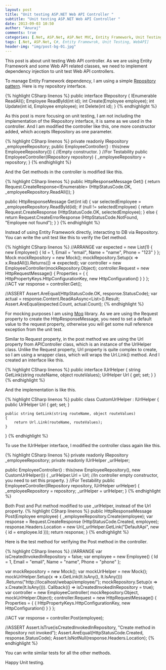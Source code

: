 ```yaml
---
layout: post
title: "Unit testing ASP.NET Web API Controller "
subtitle: "Unit testing ASP.NET Web API Controller "
date: 2013-09-03 10:50
author: "Anuraj"
comments: true
categories: [.Net, ASP.Net, ASP.Net MVC, Entity Framework, Unit Testing, Web API]
tags: [.Net, ASP.Net, C#, Entity Framewrok, Unit Testing, WebAPI]
header-img: "img/post-bg-01.jpg"
---
```

This post is about unit testing Web API controller. As we are using Entity Framework and some Web API related classes, we need to implement dependency injection to unit test Web API controllers. 

To manage Entity Framework dependency, I am using a simple [Repository pattern](http://martinfowler.com/eaaCatalog/repository.html). Here is my repository interface.

{% highlight CSharp linenos %}
public interface IRepository
{
    IEnumerable<Employee> ReadAll();
    Employee ReadById(int id);
    int Create(Employee employee);
    int Update(int id, Employee employee);
    int Delete(int id);
}
{% endhighlight %}

As this post is more focusing on unit testing, I am not including the implementation of the IRepository interface, it is same as we used in the controller. And I am modified the controller like this, one more constructor added, which accepts IRepository as one parameter.

{% highlight CSharp linenos %}
private readonly IRepository _employeeRepository;
public EmployeeController()
    : this(new EmployeeRepository())
{
//Empty constructor.
}
//For Testability
public EmployeeController(IRepository repository)
{
    _employeeRepository = repository;
}
{% endhighlight %}

And the Get methods in the controller is modified like this.

{% highlight CSharp linenos %}
public HttpResponseMessage Get()
{
    return Request.CreateResponse<IEnumerable<Employee>>
                    (HttpStatusCode.OK, _employeeRepository.ReadAll());
}

public HttpResponseMessage Get(int id)
{
    var selectedEmployee = _employeeRepository.ReadById(id);
    if (null != selectedEmployee)
    {
        return Request.CreateResponse<Employee>
            (HttpStatusCode.OK, selectedEmployee);
    }
    else
    {
        return Request.CreateErrorResponse
            (HttpStatusCode.NotFound, "Employee not found");
    }
}
{% endhighlight %}

Instead of using Entity Framework directly, interacting to DB via Repository. You can write the unit test like this to verify the Get method.

{% highlight CSharp linenos %}
//ARRANGE
var expected = new List<Employee>(1) { 
    new Employee() { Id = 1, Email = "email", Name = "name", Phone = "123" }
};
Mock<IRepository> mockRepository = new Mock<IRepository>();
mockRepository.Setup(x => x.ReadAll()).Returns(() => expected);
var controller = new EmployeeController(mockRepository.Object);
controller.Request = new HttpRequestMessage()
{
    Properties = { { HttpPropertyKeys.HttpConfigurationKey, new HttpConfiguration() } }
};
//ACT
var response = controller.Get();

//ASSERT
Assert.AreEqual(HttpStatusCode.OK, response.StatusCode);
var actual = response.Content.ReadAsAsync<List<Employee>>().Result;
Assert.AreEqual(expected.Count, actual.Count);
{% endhighlight %}

For mocking purposes I am using [Moq](http://code.google.com/p/moq/) library. As we are using the Request property to create the HttpResponseMessage, you need to set a default value to the request property, otherwise you will get some null reference exception from the unit test.

Similar to Request property, in the post method we are using the Url property from APIController class, which is an instance of the UrlHelper class. Unlike the Request property, Url property is quite complex to create, so I am using a wrapper class, which will wraps the Url.Link() method. And I created an interface like this.

{% highlight CSharp linenos %}
public interface IUrlHelper
{
    string GetLink(string routeName, object routeValues);
    UrlHelper Url { get; set; }
}
{% endhighlight %}

And the implementation is like this.

{% highlight CSharp linenos %}
public class CustomUrlHelper : IUrlHelper
{
    public UrlHelper Url { get; set; }

    public string GetLink(string routeName, object routeValues)
    {
        return Url.Link(routeName, routeValues);
    }
}
{% endhighlight %}

To use the IUrlHelper interface, I modified the controller class again like this.

{% highlight CSharp linenos %}
private readonly IRepository _employeeRepository;
private readonly IUrlHelper _urlHelper;

public EmployeeController()
    : this(new EmployeeRepository(), new CustomUrlHelper())
{
    _urlHelper.Url = Url; //In controller empty constructor, you need to set this property.
}
//For Testability
public EmployeeController(IRepository repository, IUrlHelper urlHelper)
{
    _employeeRepository = repository;
    _urlHelper = urlHelper;
}
{% endhighlight %}

Both Post and Put method modified to use _urlHelper, instead of the Url property.
{% highlight CSharp linenos %}
public HttpResponseMessage Post(Employee employee)
{
    _employeeRepository.Create(employee);
    var response = Request.CreateResponse<Employee>
        (HttpStatusCode.Created, employee);
    response.Headers.Location = 
        new Uri(_urlHelper.GetLink("DefaultApi", new { id = employee.Id }));
    return response;
}
{% endhighlight %}

Here is the test method for verifying the Post method in the controller.

{% highlight CSharp linenos %}
//ARRANGE
var isCreatedInvokedInRepository = false;
var employee = new Employee()
{
    Id = 1,
    Email = "email",
    Name = "name",
    Phone = "phone"
};

var mockRepository = new Mock<IRepository>();
var mockUrlHelper = new Mock<IUrlHelper>();
mockUrlHelper.Setup(x => x.GetLink(It.IsAny<string>(), It.IsAny<object>()))
    .Returns("http://localhost/webapi/employee/");
mockRepository.Setup(x => x.Create(It.IsAny<Employee>())).
    Callback(() => isCreatedInvokedInRepository = true);
var controller = new EmployeeController(
    mockRepository.Object, mockUrlHelper.Object);
controller.Request = new HttpRequestMessage()
{
    Properties = { { HttpPropertyKeys.HttpConfigurationKey, new HttpConfiguration() } }
};

//ACT
var response = controller.Post(employee);

//ASSERT
Assert.IsTrue(isCreatedInvokedInRepository,
    "Create method in Repository not invoked");
Assert.AreEqual(HttpStatusCode.Created, response.StatusCode);
Assert.IsNotNull(response.Headers.Location);
{% endhighlight %}

You can write similar tests for all the other methods.

Happy Unit testing.
